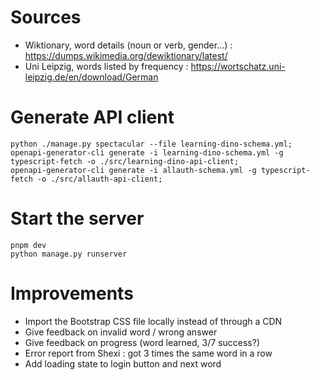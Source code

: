 # Sources

- Wiktionary, word details (noun or verb, gender...) : https://dumps.wikimedia.org/dewiktionary/latest/
- Uni Leipzig, words listed by frequency : https://wortschatz.uni-leipzig.de/en/download/German

# Generate API client

```shell
python ./manage.py spectacular --file learning-dino-schema.yml;
openapi-generator-cli generate -i learning-dino-schema.yml -g typescript-fetch -o ./src/learning-dino-api-client;
openapi-generator-cli generate -i allauth-schema.yml -g typescript-fetch -o ./src/allauth-api-client;
```

# Start the server

```shell
pnpm dev
python manage.py runserver
```

# Improvements

- Import the Bootstrap CSS file locally instead of through a CDN
- Give feedback on invalid word / wrong answer
- Give feedback on progress (word learned, 3/7 success?)
- Error report from Shexi : got 3 times the same word in a row
- Add loading state to login button and next word